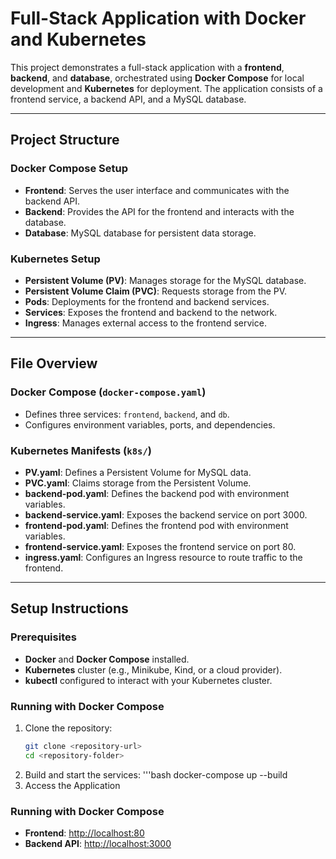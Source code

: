 # Full-Stack Application with Docker and Kubernetes

This project demonstrates a full-stack application with a **frontend**, **backend**, and **database**, orchestrated using **Docker Compose** for local development and **Kubernetes** for deployment. The application consists of a frontend service, a backend API, and a MySQL database.

---

## Project Structure

### Docker Compose Setup
- **Frontend**: Serves the user interface and communicates with the backend API.
- **Backend**: Provides the API for the frontend and interacts with the database.
- **Database**: MySQL database for persistent data storage.

### Kubernetes Setup
- **Persistent Volume (PV)**: Manages storage for the MySQL database.
- **Persistent Volume Claim (PVC)**: Requests storage from the PV.
- **Pods**: Deployments for the frontend and backend services.
- **Services**: Exposes the frontend and backend to the network.
- **Ingress**: Manages external access to the frontend service.

---

## File Overview

### Docker Compose (`docker-compose.yaml`)
- Defines three services: `frontend`, `backend`, and `db`.
- Configures environment variables, ports, and dependencies.

### Kubernetes Manifests (`k8s/`)
- **PV.yaml**: Defines a Persistent Volume for MySQL data.
- **PVC.yaml**: Claims storage from the Persistent Volume.
- **backend-pod.yaml**: Defines the backend pod with environment variables.
- **backend-service.yaml**: Exposes the backend service on port 3000.
- **frontend-pod.yaml**: Defines the frontend pod with environment variables.
- **frontend-service.yaml**: Exposes the frontend service on port 80.
- **ingress.yaml**: Configures an Ingress resource to route traffic to the frontend.

---

## Setup Instructions

### Prerequisites
- **Docker** and **Docker Compose** installed.
- **Kubernetes** cluster (e.g., Minikube, Kind, or a cloud provider).
- **kubectl** configured to interact with your Kubernetes cluster.

### Running with Docker Compose
1. Clone the repository:
   ```bash
   git clone <repository-url>
   cd <repository-folder>
2. Build and start the services:
   '''bash
   docker-compose up --build
3. Access the Application

### Running with Docker Compose   
- **Frontend**: [http://localhost:80](http://localhost:80)
- **Backend API**: [http://localhost:3000](http://localhost:3000)

